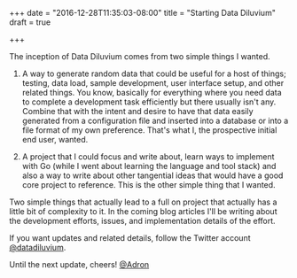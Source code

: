 +++
date = "2016-12-28T11:35:03-08:00"
title = "Starting Data Diluvium"
draft = true

+++

The inception of Data Diluvium comes from two simple things I wanted.

1. A way to generate random data that could be useful for a host of things; testing, data load, sample development, user interface setup, and other related things. You know, basically for everything where you need data to complete a development task efficiently but there usually isn't any. Combine that with the intent and desire to have that data easily generated from a configuration file and inserted into a database or into a file format of my own preference. That's what I, the prospective initial end user, wanted.

2. A project that I could focus and write about, learn ways to implement with Go (while I went about learning the language and tool stack) and also a way to write about other tangential ideas that would have a good core project to reference. This is the other simple thing that I wanted.

Two simple things that actually lead to a full on project that actually has a little bit of complexity to it. In the coming blog articles I'll be writing about the development efforts, issues, and implementation details of the effort.

If you want updates and related details, follow the Twitter account [@datadiluvium](https://twitter.com/datadiluvium).

Until the next update, cheers!
[@Adron](https://twitter.com)
